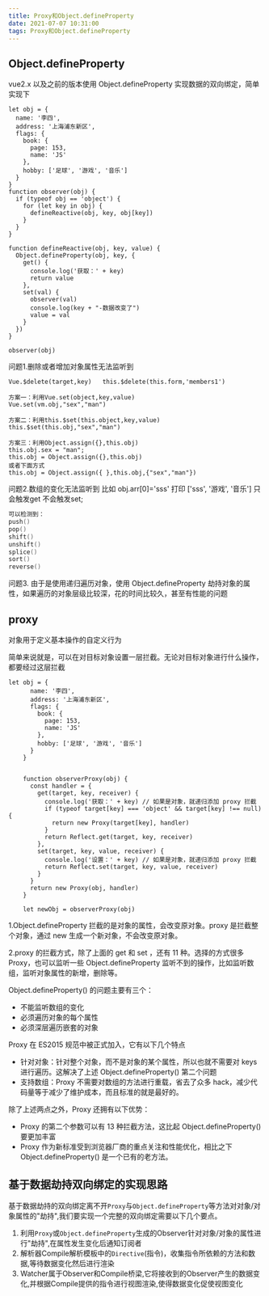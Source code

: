 ```yaml
---
title: Proxy和Object.defineProperty
date: 2021-07-07 10:31:00
tags: Proxy和Object.defineProperty
---
```


## **Object.defineProperty**

vue2.x 以及之前的版本使用 Object.defineProperty 实现数据的双向绑定，简单实现下

```
let obj = {
  name: '李四',
  address: '上海浦东新区',
  flags: {
    book: {
      page: 153,
      name: 'JS'
    },
    hobby: ['足球', '游戏', '音乐']
  }
}
function observer(obj) {
  if (typeof obj == 'object') {
    for (let key in obj) {
      defineReactive(obj, key, obj[key])
    }
  }
}
 
function defineReactive(obj, key, value) {
  Object.defineProperty(obj, key, {
    get() {
      console.log('获取：' + key)
      return value
    },
    set(val) {
      observer(val)
      console.log(key + "-数据改变了")
      value = val
    }
  })
}
 
observer(obj)
```

问题1.删除或者增加对象属性无法监听到

```
Vue.$delete(target,key)   this.$delete(this.form,'members1')

方案一：利用Vue.set(object,key,value)
Vue.set(vm.obj,"sex","man")

方案二：利用this.$set(this.object,key,value)
this.$set(this.obj,"sex","man")

方案三：利用Object.assign({},this.obj)
this.obj.sex = "man";
this.obj = Object.assign({},this.obj)
或者下面方式
this.obj = Object.assign({ },this.obj,{"sex","man"})
```

问题2.数组的变化无法监听到   比如 obj.arr[0]='sss' 打印 ['sss', '游戏', '音乐'] 只会触发get  不会触发set;   

```swift
可以检测到：
push()
pop()
shift()
unshift()
splice()
sort()
reverse()
```

问题3. 由于是使用递归遍历对象，使用 Object.defineProperty 劫持对象的属性，如果遍历的对象层级比较深，花的时间比较久，甚至有性能的问题

## **proxy** 

 对象用于定义基本操作的自定义行为

简单来说就是，可以在对目标对象设置一层拦截。无论对目标对象进行什么操作，都要经过这层拦截

```
let obj = {
      name: '李四',
      address: '上海浦东新区',
      flags: {
        book: {
          page: 153,
          name: 'JS'
        },
        hobby: ['足球', '游戏', '音乐']
      }
    }
 
 
    function observerProxy(obj) {
      const handler = {
        get(target, key, receiver) {
          console.log('获取：' + key) // 如果是对象，就递归添加 proxy 拦截
          if (typeof target[key] === 'object' && target[key] !== null) {
            return new Proxy(target[key], handler)
          }
          return Reflect.get(target, key, receiver)
        },
        set(target, key, value, receiver) {
          console.log('设置：' + key) // 如果是对象，就递归添加 proxy 拦截
          return Reflect.set(target, key, value, receiver)
        }
      }
      return new Proxy(obj, handler)
    }
 
    let newObj = observerProxy(obj)
```

1.Object.defineProperty 拦截的是对象的属性，会改变原对象。proxy 是拦截整个对象，通过 new 生成一个新对象，不会改变原对象。

2.proxy 的拦截方式，除了上面的 get 和 set ，还有 11 种。选择的方式很多 Proxy，也可以监听一些 Object.defineProperty 监听不到的操作，比如监听数组，监听对象属性的新增，删除等。

Object.defineProperty() 的问题主要有三个：

- 不能监听数组的变化
- 必须遍历对象的每个属性
- 必须深层遍历嵌套的对象

Proxy 在 ES2015 规范中被正式加入，它有以下几个特点

- 针对对象：针对整个对象，而不是对象的某个属性，所以也就不需要对 keys 进行遍历。这解决了上述 Object.defineProperty() 第二个问题
- 支持数组：Proxy 不需要对数组的方法进行重载，省去了众多 hack，减少代码量等于减少了维护成本，而且标准的就是最好的。

除了上述两点之外，Proxy 还拥有以下优势：

- Proxy 的第二个参数可以有 13 种拦截方法，这比起 Object.defineProperty() 要更加丰富
- Proxy 作为新标准受到浏览器厂商的重点关注和性能优化，相比之下 Object.defineProperty() 是一个已有的老方法。

##  基于数据劫持双向绑定的实现思路

基于数据劫持的双向绑定离不开`Proxy`与`Object.defineProperty`等方法对对象/对象属性的"劫持",我们要实现一个完整的双向绑定需要以下几个要点。

1. 利用`Proxy`或`Object.defineProperty`生成的Observer针对对象/对象的属性进行"劫持",在属性发生变化后通知订阅者
2. 解析器Compile解析模板中的`Directive`(指令)，收集指令所依赖的方法和数据,等待数据变化然后进行渲染
3. Watcher属于Observer和Compile桥梁,它将接收到的Observer产生的数据变化,并根据Compile提供的指令进行视图渲染,使得数据变化促使视图变化
